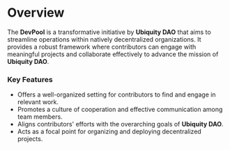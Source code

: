 # Overview

The **DevPool** is a transformative initiative by **Ubiquity DAO** that aims to streamline operations within natively decentralized organizations. It provides a robust framework where contributors can engage with meaningful projects and collaborate effectively to advance the mission of **Ubiquity DAO**.

### Key Features

* Offers a well-organized setting for contributors to find and engage in relevant work.
* Promotes a culture of cooperation and effective communication among team members.
* Aligns contributors' efforts with the overarching goals of **Ubiquity DAO**.
* Acts as a focal point for organizing and deploying decentralized projects.





